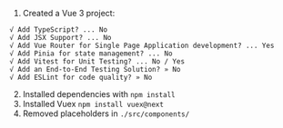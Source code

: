 1. Created a Vue 3 project:
```npm create vue@latest image-editor-web-app
√ Add TypeScript? ... No 
√ Add JSX Support? ... No
√ Add Vue Router for Single Page Application development? ... Yes
√ Add Pinia for state management? ... No
√ Add Vitest for Unit Testing? ... No / Yes
√ Add an End-to-End Testing Solution? » No
√ Add ESLint for code quality? » No
```
2. Installed dependencies with `npm install`
3. Installed Vuex `npm install vuex@next`
4. Removed placeholders in `./src/components/`